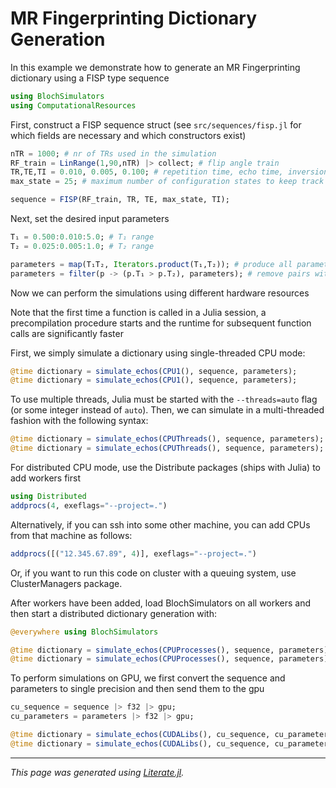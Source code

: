 # MR Fingerprinting Dictionary Generation

In this example we demonstrate how to generate an MR Fingerprinting
dictionary using a FISP type sequence

````julia
using BlochSimulators
using ComputationalResources
````

First, construct a FISP sequence struct (see `src/sequences/fisp.jl`
for which fields are necessary and which constructors exist)

````julia
nTR = 1000; # nr of TRs used in the simulation
RF_train = LinRange(1,90,nTR) |> collect; # flip angle train
TR,TE,TI = 0.010, 0.005, 0.100; # repetition time, echo time, inversion delay
max_state = 25; # maximum number of configuration states to keep track of

sequence = FISP(RF_train, TR, TE, max_state, TI);
````

Next, set the desired input parameters

````julia
T₁ = 0.500:0.010:5.0; # T₁ range
T₂ = 0.025:0.005:1.0; # T₂ range

parameters = map(T₁T₂, Iterators.product(T₁,T₂)); # produce all parameter pairs
parameters = filter(p -> (p.T₁ > p.T₂), parameters); # remove pairs with T₂ ≤ T₁
````

Now we can perform the simulations using different hardware resources

Note that the first time a function is called in a Julia session,
a precompilation procedure starts and the runtime for subsequent function
calls are significantly faster

First, we simply simulate a dictionary using single-threaded CPU mode:

````julia
@time dictionary = simulate_echos(CPU1(), sequence, parameters);
@time dictionary = simulate_echos(CPU1(), sequence, parameters);
````

To use multiple threads, Julia must be started with the `--threads=auto`
flag (or some integer instead of `auto`). Then, we can simulate in a
multi-threaded fashion with the following syntax:

````julia
@time dictionary = simulate_echos(CPUThreads(), sequence, parameters);
@time dictionary = simulate_echos(CPUThreads(), sequence, parameters);
````

For distributed CPU mode, use the Distribute packages (ships with Julia)
to add workers first

````julia
using Distributed
addprocs(4, exeflags="--project=.")
````

Alternatively, if you can ssh into some other machine,
you can add CPUs from that machine as follows:

````julia
addprocs([("12.345.67.89", 4)], exeflags="--project=.")
````

Or, if you want to run this code on cluster with a queuing system, use ClusterManagers package.

After workers have been added, load BlochSimulators on all workers
and then start a distributed dictionary generation with:

````julia
@everywhere using BlochSimulators

@time dictionary = simulate_echos(CPUProcesses(), sequence, parameters);
@time dictionary = simulate_echos(CPUProcesses(), sequence, parameters);
````

To perform simulations on GPU, we first convert the sequence and parameters
to single precision and then send them to the gpu

````julia
cu_sequence = sequence |> f32 |> gpu;
cu_parameters = parameters |> f32 |> gpu;

@time dictionary = simulate_echos(CUDALibs(), cu_sequence, cu_parameters);
@time dictionary = simulate_echos(CUDALibs(), cu_sequence, cu_parameters);
````

---

*This page was generated using [Literate.jl](https://github.com/fredrikekre/Literate.jl).*

